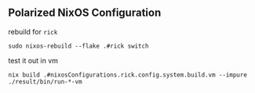 ## Polarized NixOS Configuration

rebuild for `rick`

```
sudo nixos-rebuild --flake .#rick switch
```

test it out in vm

```
nix build .#nixosConfigurations.rick.config.system.build.vm --impure
./result/bin/run-*-vm
```
